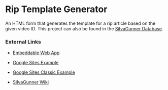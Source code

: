 # Rip Template Generator

An HTML form that generates the template for a rip article based on the given video ID. This project can also be found in the [SiIvaGunner Database](https://github.com/SiIvaGunner-Database/SiIvaGunner-Database).

### External Links

* [Embeddable Web App](https://script.google.com/macros/s/AKfycbzx3NppskGGzqz52NkxT78VPEflWSXytOkh3XCjng/exec)

* [Google Sites Example](https://sites.google.com/view/rip-template-generator/home)

* [Google Sites Classic Example](https://sites.google.com/site/siivagunnerdatabase/)

* [SiIvaGunner Wiki](https://siivagunner.fandom.com/wiki/SiIvaGunner_Wiki)
